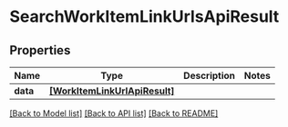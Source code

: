 # SearchWorkItemLinkUrlsApiResult


## Properties
Name | Type | Description | Notes
------------ | ------------- | ------------- | -------------
**data** | [**[WorkItemLinkUrlApiResult]**](WorkItemLinkUrlApiResult.md) |  | 

[[Back to Model list]](../README.md#documentation-for-models) [[Back to API list]](../README.md#documentation-for-api-endpoints) [[Back to README]](../README.md)


